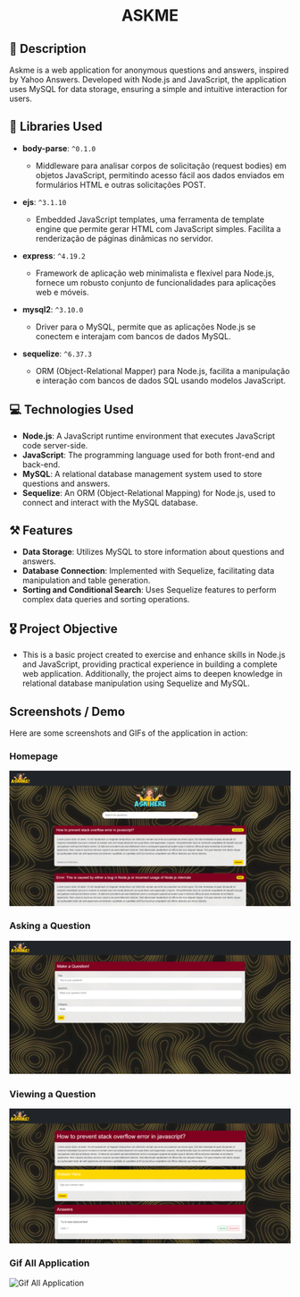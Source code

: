 <h1 align="center">ASKME</h1>

## 📕 Description

Askme is a web application for anonymous questions and answers, inspired by Yahoo Answers. Developed with Node.js and JavaScript, the application uses MySQL for data storage, ensuring a simple and intuitive interaction for users.

## 📖 Libraries Used
- **body-parse**: `^0.1.0`
  - Middleware para analisar corpos de solicitação (request bodies) em objetos JavaScript, permitindo acesso fácil aos dados enviados em formulários HTML e outras solicitações POST.
  
- **ejs**: `^3.1.10`
  - Embedded JavaScript templates, uma ferramenta de template engine que permite gerar HTML com JavaScript simples. Facilita a renderização de páginas dinâmicas no servidor.
  
- **express**: `^4.19.2`
  - Framework de aplicação web minimalista e flexível para Node.js, fornece um robusto conjunto de funcionalidades para aplicações web e móveis.
  
- **mysql2**: `^3.10.0`
  - Driver para o MySQL, permite que as aplicações Node.js se conectem e interajam com bancos de dados MySQL.
  
- **sequelize**: `^6.37.3`
  - ORM (Object-Relational Mapper) para Node.js, facilita a manipulação e interação com bancos de dados SQL usando modelos JavaScript.

## 💻 Technologies Used
- **Node.js**: A JavaScript runtime environment that executes JavaScript code server-side.
- **JavaScript**: The programming language used for both front-end and back-end.
- **MySQL**: A relational database management system used to store questions and answers.
- **Sequelize**: An ORM (Object-Relational Mapping) for Node.js, used to connect and interact with the MySQL database.


## ⚒️ Features
- **Data Storage**: Utilizes MySQL to store information about questions and answers.
- **Database Connection**: Implemented with Sequelize, facilitating data manipulation and table generation.
- **Sorting and Conditional Search**: Uses Sequelize features to perform complex data queries and sorting operations.

## 🎖️ Project Objective
- This is a basic project created to exercise and enhance skills in Node.js and JavaScript, providing practical experience in building a complete web application. Additionally, the project aims to deepen knowledge in relational database manipulation using Sequelize and MySQL.

## Screenshots / Demo

Here are some screenshots and GIFs of the application in action:

### Homepage

![Homepage Screenshot](./screenshots/Screenshot_1.png)

### Asking a Question

![Asking a Question GIF](./screenshots/Screenshot_2.png)

### Viewing a Question

![Viewing a Question Screenshot](./screenshots/Screenshot_3.png)

### Gif All Application

![Gif All Application](./screenshots/gifaskme.gif)
